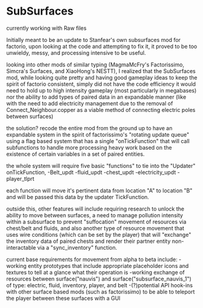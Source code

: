 # SubSurfaces
currently working with Raw files

Initially meant to be an update to Stanfear's own subsurfaces mod for factorio, upon looking at the code and attempting to fix it, it proved to be too unwieldy, messy, and processing intensive to be useful.

looking into other mods of similar typing (MagmaMcFry's Factorissimo, Simcra's Surfaces, and XiaoHong's NESTT), I realized that the SubSurfaces mod, while looking quite pretty and having good gameplay ideas to keep the spirit of factorio consistent, simply did not have the code efficiency it would need to hold up to high intensity gameplay (most particularly in megabases) nor the ability to add types of paired data in an expandable manner (like with the need to add electricity management due to the removal of Connect_Neighbour.copper as a viable method of connecting electric poles between surfaces)

the solution? recode the entire mod from the ground up to have an expandable system in the spirit of factorissimo's "rotating update queue" using a flag based system that has a single "onTickFunction" that will call subfunctions to handle more processing heavy work based on the existence of certain variables in a set of paired entities.

the whole system will require five basic "functions" to tie into the "Updater" onTickFunction,
-Belt_updt
-fluid_updt
-chest_updt
-electricity_updt
-player_tlprt

each function will move it's pertinent data from location "A" to location "B" and will be passed this data by the updater TickFunction.

outside this, other features will include requiring research to unlock the ability to move between surfaces, a need to manage pollution intensity within a subsurface to prevent "suffocation" movement of resources via chest/belt and fluids, and also another type of resource movement that uses wire conditions (which can be set by the player) that will "exchange" the inventory data of paired chests and render their partner entity non-interactable via a "sync_inventory" function.

current base requirements for movement from alpha to beta include:
-working entity prototypes that include appropriate placeholder icons and textures to tell at a glance what their operation is
-working exchange of resources between surface("nauvis") and surface("subsurface_nauvis_1") of type: electric, fluid, inventory, player, and belt
-(?)potential API hook-ins with other surface based mods (such as factorissimo) to be able to teleport the player between these surfaces with a GUI
